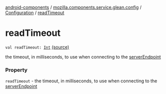 [android-components](../../index.md) / [mozilla.components.service.glean.config](../index.md) / [Configuration](index.md) / [readTimeout](./read-timeout.md)

# readTimeout

`val readTimeout: `[`Int`](https://kotlinlang.org/api/latest/jvm/stdlib/kotlin/-int/index.html) [(source)](https://github.com/mozilla-mobile/android-components/blob/master/components/service/glean/src/main/java/mozilla/components/service/glean/config/Configuration.kt#L25)

the timeout, in milliseconds, to use when connecting to
    the [serverEndpoint](server-endpoint.md)

### Property

`readTimeout` - the timeout, in milliseconds, to use when connecting to
    the [serverEndpoint](server-endpoint.md)